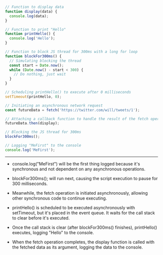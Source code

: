 ```js
// Function to display data
function display(data) {
  console.log(data);
}

// Function to print "Hello"
function printHello() {
  console.log('Hello');
}

// Function to block JS thread for 300ms with a long for loop
function blockFor300ms() {
  // Simulating blocking the thread
  const start = Date.now();
  while (Date.now() - start < 300) {
    // Do nothing, just wait
  }
}

// Scheduling printHello() to execute after 0 milliseconds
setTimeout(printHello, 0);

// Initiating an asynchronous network request
const futureData = fetch('https://twitter.com/will/tweets/1');

// Attaching a callback function to handle the result of the fetch operation
futureData.then(display);

// Blocking the JS thread for 300ms
blockFor300ms();

// Logging "MeFirst" to the console
console.log('MeFirst');

```

- - - - -
- console.log("MeFirst") will be the first thing logged because it's synchronous and not dependent on any asynchronous operations.

- blockFor300ms(); will run next, causing the script execution to pause for 300 milliseconds.

- Meanwhile, the fetch operation is initiated asynchronously, allowing other synchronous code to continue executing.

- printHello() is scheduled to be executed asynchronously with setTimeout, but it's placed in the event queue. It waits for the call stack to clear before it's executed.

- Once the call stack is clear (after blockFor300ms() finishes), printHello() executes, logging "Hello" to the console.

- When the fetch operation completes, the display function is called with the fetched data as its argument, logging the data to the console.
